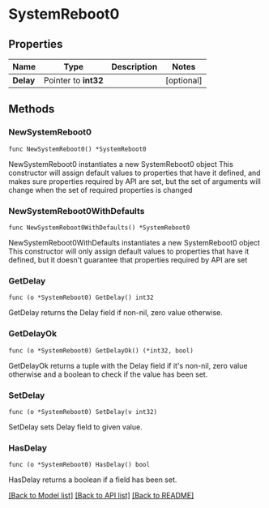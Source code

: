 # SystemReboot0

## Properties

Name | Type | Description | Notes
------------ | ------------- | ------------- | -------------
**Delay** | Pointer to **int32** |  | [optional] 

## Methods

### NewSystemReboot0

`func NewSystemReboot0() *SystemReboot0`

NewSystemReboot0 instantiates a new SystemReboot0 object
This constructor will assign default values to properties that have it defined,
and makes sure properties required by API are set, but the set of arguments
will change when the set of required properties is changed

### NewSystemReboot0WithDefaults

`func NewSystemReboot0WithDefaults() *SystemReboot0`

NewSystemReboot0WithDefaults instantiates a new SystemReboot0 object
This constructor will only assign default values to properties that have it defined,
but it doesn't guarantee that properties required by API are set

### GetDelay

`func (o *SystemReboot0) GetDelay() int32`

GetDelay returns the Delay field if non-nil, zero value otherwise.

### GetDelayOk

`func (o *SystemReboot0) GetDelayOk() (*int32, bool)`

GetDelayOk returns a tuple with the Delay field if it's non-nil, zero value otherwise
and a boolean to check if the value has been set.

### SetDelay

`func (o *SystemReboot0) SetDelay(v int32)`

SetDelay sets Delay field to given value.

### HasDelay

`func (o *SystemReboot0) HasDelay() bool`

HasDelay returns a boolean if a field has been set.


[[Back to Model list]](../README.md#documentation-for-models) [[Back to API list]](../README.md#documentation-for-api-endpoints) [[Back to README]](../README.md)


